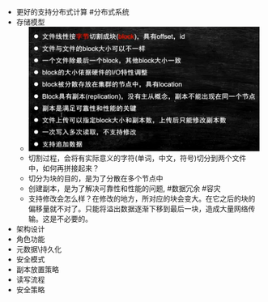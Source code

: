 - 更好的支持分布式计算 #分布式系统
- 存储模型
	- ![image.png](../assets/image_1646554841348_0.png)
	- 切割过程，会将有实际意义的字符(单词，中文，符号)切分到两个文件中，如何再拼接起来？
	- 切分为块的目的，是为了分散在多个节点中
	- 创建副本，是为了解决可靠性和性能的问题, #数据冗余 #容灾
	- 支持修改会怎么样？在修改的地方，所对应的块会变大。在它之后的块的偏移量就不对了。只能将溢出数据逐渐下移到最后一块，造成大量网络传输。这是不必要的。
- 架构设计
- 角色功能
- 元数据\持久化
- 安全模式
- 副本放置策略
- 读写流程
- 安全策略